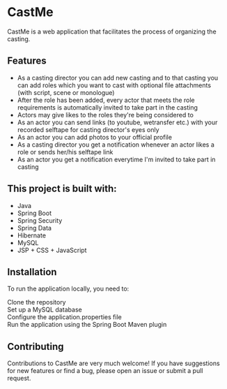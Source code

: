 # CastMe
CastMe is a web application that facilitates the process of organizing the casting.
## Features
* As a casting director you can add new casting and to that casting you can add roles which you want to cast with optional file attachments (with script, scene or monologue)
* After the role has been added, every actor that meets the role requirements is automatically invited to take part in the casting
* Actors may give likes to the roles they're being considered to
* As an actor you can send links (to youtube, wetransfer etc.) with your recorded selftape for casting director's eyes only
* As an actor you can add photos to your official profile
* As a casting director you get a notification whenever an actor likes a role or sends her/his selftape link
* As an actor you get a notification everytime I'm invited to take part in casting

## This project is built with:

* Java
* Spring Boot
* Spring Security
* Spring Data
* Hibernate
* MySQL
* JSP + CSS + JavaScript

## Installation
To run the application locally, you need to:

Clone the repository  
Set up a MySQL database  
Configure the application.properties file  
Run the application using the Spring Boot Maven plugin

## Contributing
Contributions to CastMe are very much welcome! If you have suggestions for new features or find a bug, please open an issue or submit a pull request.   